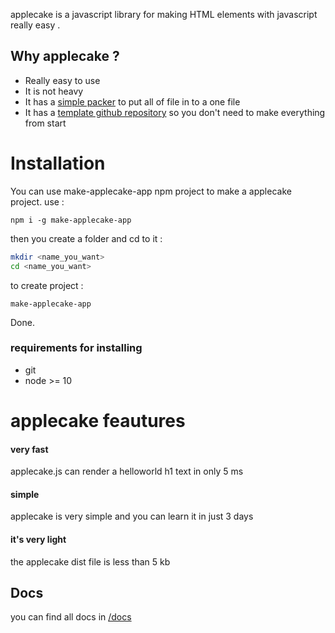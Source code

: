 applecake is a javascript library for making HTML elements with javascript really easy .

## Why applecake ?
- Really easy to use
- It is not heavy
- It has a <a href="https://github.com/applecakejs/packer">simple packer</a> to put all of file in to a one file
- It has a <a href="https://github.com/applecakejs/make-applecake-app">template github repository</a> so you don't need to make everything from start

# Installation
You can use make-applecake-app npm project to make a applecake project.
use : 
```npm
npm i -g make-applecake-app
```
then you create a folder and cd to it :
```bash
mkdir <name_you_want>
cd <name_you_want>
```
to create project :
```
make-applecake-app
```
Done.
### requirements for installing
- git
- node >= 10

# applecake feautures

#### very fast

applecake.js can render a helloworld h1 text in only 5 ms
#### simple

applecake is very simple and you can learn it in just 3 days
#### it's very light
the applecake dist file is less than 5 kb

## Docs 
you can find  all docs in <a href="./docs">/docs</a>
